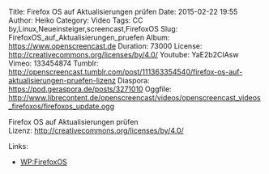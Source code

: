 Title: Firefox OS auf Aktualisierungen prüfen
Date: 2015-02-22 19:55
Author: Heiko
Category: Video
Tags: CC by,Linux,Neueinsteiger,screencast,FirefoxOS
Slug: FirefoxOS_auf_Aktualisierungen_pruefen
Album: https://www.openscreencast.de
Duration: 73000
License: http://creativecommons.org/licenses/by/4.0/
Youtube: YaE2b2CIAsw
Vimeo: 133454874
Tumblr: http://openscreencast.tumblr.com/post/111363354540/firefox-os-auf-aktualisierungen-pruefen-lizenz
Diaspora: https://pod.geraspora.de/posts/3271010
Oggfile: http://www.librecontent.de/openscreencast/videos/openscreencast_videos_firefoxos/firefoxos_update.ogg

Firefox OS auf Aktualisierungen prüfen  
Lizenz: <http://creativecommons.org/licenses/by/4.0/>  
  

Links:

  * [WP:FirefoxOS](http://de.wikipedia.org/wiki/Firefox_OS "Link zu wikipedia.org" )

